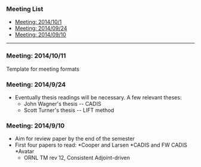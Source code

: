 ### Meeting List
* [Meeting: 2014/10/1](#meeting-20141011)
* [Meeting: 2014/09/24](#meeting-20140924)
* [Meeting: 2014/09/10](#meeting-20140910)

***

### Meeting: 2014/10/11
Template for meeting formats


### Meeting: 2014/9/24
* Eventually thesis readings will be necessary. A few relevant theses:
  * John Wagner's thesis -- CADIS
  * Scott Turner's thesis -- LIFT method


### Meeting: 2014/9/10
* Aim for review paper by the end of the semester
* First four papers to read:
  *Cooper and Larsen
  *CADIS and FW CADIS
  *Avatar
  * ORNL TM rev 12, Consistent Adjoint-driven
